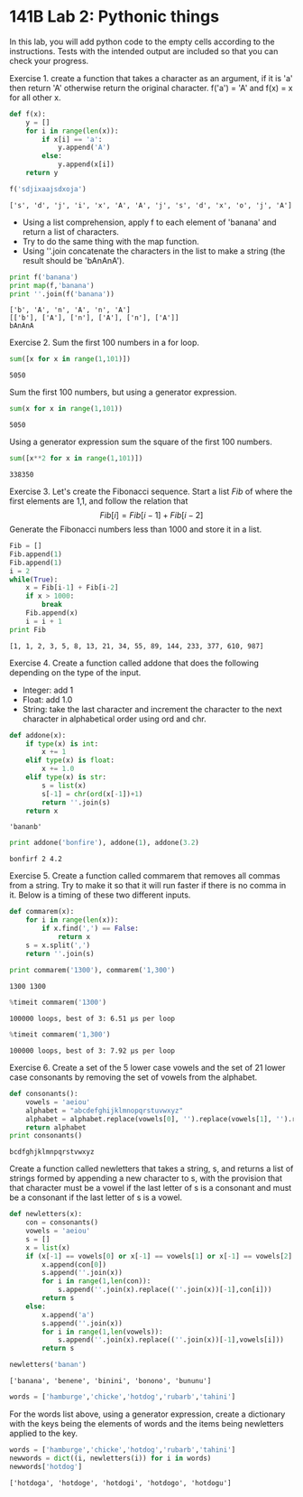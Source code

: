 
<h1>141B Lab 2: Pythonic things</h1>
In this lab, you will add python code to the empty cells according to the instructions.  Tests with the intended output are included so that you can check your progress.

Exercise 1. create a function that takes a character as an argument, if it is 'a' then return 'A' otherwise return the original character. f('a') = 'A' and f(x) = x for all other x. 


```python
def f(x):
    y = []
    for i in range(len(x)):
        if x[i] == 'a':
            y.append('A')
        else:
            y.append(x[i])
    return y

f('sdjixaajsdxoja')
```




    ['s', 'd', 'j', 'i', 'x', 'A', 'A', 'j', 's', 'd', 'x', 'o', 'j', 'A']



<ul>
<li>Using a list comprehension, apply f to each element of 'banana' and return a list of characters.</li>
<li>Try to do the same thing with the map function.</li>
<li>Using ''.join concatenate the characters in the list to make a string (the result should be 'bAnAnA').</li>
</ul>


```python
print f('banana')
print map(f,'banana')
print ''.join(f('banana'))

```

    ['b', 'A', 'n', 'A', 'n', 'A']
    [['b'], ['A'], ['n'], ['A'], ['n'], ['A']]
    bAnAnA


Exercise 2. Sum the first 100 numbers in a for loop.


```python
sum([x for x in range(1,101)])
```




    5050



Sum the first 100 numbers, but using a generator expression.


```python
sum(x for x in range(1,101))
```




    5050



Using a generator expression sum the square of the first 100 numbers.


```python
sum([x**2 for x in range(1,101)])
```




    338350



Exercise 3. Let's create the Fibonacci sequence.  Start a list $Fib$ of where the first elements are 1,1, and follow the relation that
$$Fib[i] = Fib[i-1] + Fib[i-2]$$
Generate the Fibonacci numbers less than 1000 and store it in a list.


```python
Fib = []
Fib.append(1)
Fib.append(1)
i = 2
while(True):
    x = Fib[i-1] + Fib[i-2]
    if x > 1000:
        break
    Fib.append(x)
    i = i + 1
print Fib
```

    [1, 1, 2, 3, 5, 8, 13, 21, 34, 55, 89, 144, 233, 377, 610, 987]


Exercise 4. Create a function called addone that does the following depending on the type of the input.  
<ul>
<li>Integer: add 1</li>
<li>Float: add 1.0</li>
<li>String: take the last character and increment the character to the next character in alphabetical order using ord and chr.</li>
</ul>


```python
def addone(x):
    if type(x) is int:
        x += 1
    elif type(x) is float:
        x += 1.0
    elif type(x) is str:
        s = list(x)
        s[-1] = chr(ord(x[-1])+1)
        return ''.join(s)
    return x
```




    'bananb'




```python
print addone('bonfire'), addone(1), addone(3.2)
```

    bonfirf 2 4.2


Exercise 5. Create a function called commarem that removes all commas from a string.  Try to make it so that it will run faster if there is no comma in it.  Below is a timing of these two different inputs.


```python
def commarem(x):
    for i in range(len(x)):
        if x.find(',') == False:
            return x
    s = x.split(',')
    return ''.join(s)
    
print commarem('1300'), commarem('1,300')
```

    1300 1300



```python
%timeit commarem('1300')
```

    100000 loops, best of 3: 6.51 µs per loop



```python
%timeit commarem('1,300')
```

    100000 loops, best of 3: 7.92 µs per loop


Exercise 6. Create a set of the 5 lower case vowels and the set of 21 lower case consonants by removing the set of vowels from the alphabet.


```python
def consonants():
    vowels = 'aeiou'
    alphabet = "abcdefghijklmnopqrstuvwxyz"
    alphabet = alphabet.replace(vowels[0], '').replace(vowels[1], '').replace(vowels[2],'').replace(vowels[3],'').replace(vowels[4],'')
    return alphabet
print consonants()
```

    bcdfghjklmnpqrstvwxyz


Create a function called newletters that takes a string, s, and returns a list of strings formed by appending a new character to s, with the provision that that character must be a vowel if the last letter of s is a consonant and must be a consonant if the last letter of s is a vowel.


```python
def newletters(x):
    con = consonants()
    vowels = 'aeiou'
    s = []
    x = list(x)
    if (x[-1] == vowels[0] or x[-1] == vowels[1] or x[-1] == vowels[2] or x[-1] == vowels[3] or x[-1] == vowels[4]):
        x.append(con[0])
        s.append(''.join(x))
        for i in range(1,len(con)):
            s.append(''.join(x).replace((''.join(x))[-1],con[i]))
        return s
    else:
        x.append('a')
        s.append(''.join(x))
        for i in range(1,len(vowels)):
            s.append(''.join(x).replace((''.join(x))[-1],vowels[i]))
        return s
```


```python
newletters('banan')
```




    ['banana', 'benene', 'binini', 'bonono', 'bununu']




```python
words = ['hamburge','chicke','hotdog','rubarb','tahini']
```

For the words list above, using a generator expression, create a dictionary with the keys being the elements of words and the items being newletters applied to the key.


```python
words = ['hamburge','chicke','hotdog','rubarb','tahini']
newwords = dict((i, newletters(i)) for i in words)
newwords['hotdog']
```




    ['hotdoga', 'hotdoge', 'hotdogi', 'hotdogo', 'hotdogu']




```python

```
